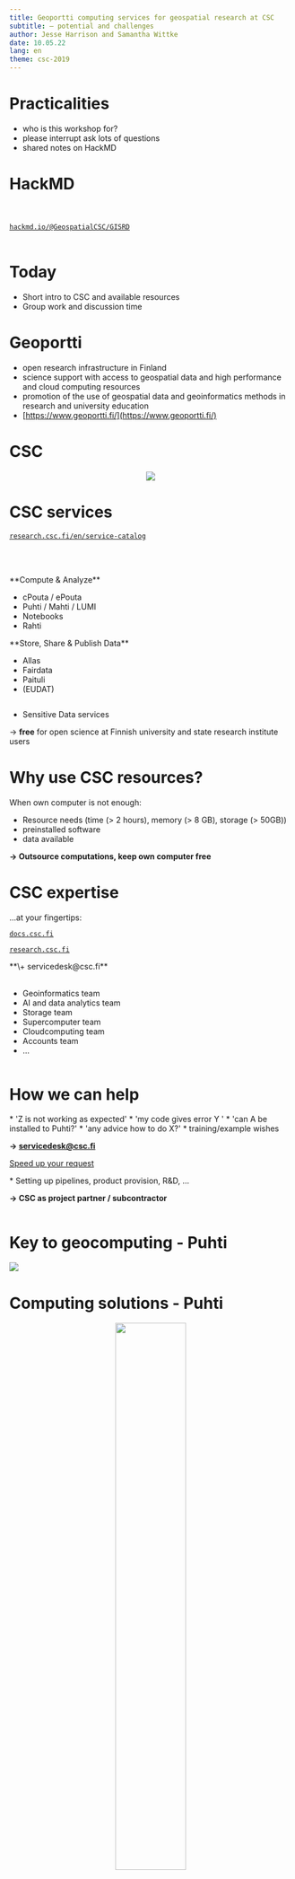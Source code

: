 ```yaml
--- 
title: Geoportti computing services for geospatial research at CSC 
subtitle: – potential and challenges
author: Jesse Harrison and Samantha Wittke
date: 10.05.22
lang: en
theme: csc-2019
---
```


# Practicalities

* who is this workshop for?
* please interrupt ask lots of questions
* shared notes on HackMD

# HackMD

<br></br>
[`hackmd.io/@GeospatialCSC/GISRD`](https://hackmd.io/@GeospatialCSC/GISRD/edit)
<br></br>

# Today

* Short intro to CSC and available resources
* Group work and discussion time

# Geoportti

* open research infrastructure in Finland 
* science support with access to geospatial data and high performance and cloud computing resources
* promotion of the use of geospatial data and geoinformatics methods in research and university education
* [https://www.geoportti.fi/](https://www.geoportti.fi/)

# CSC

<p align="center">
  <img src="./img/csc-bg.png">
</p>

# CSC services

[`research.csc.fi/en/service-catalog`](https://research.csc.fi/en/service-catalog)

<br></br>
<div class="column">
**Compute & Analyze**

  - cPouta / ePouta
  - Puhti / Mahti / LUMI
  - Notebooks
  - Rahti

</div>
<div class="column">
**Store, Share & Publish Data**

  * Allas
  * Fairdata
  * Paituli
  * (EUDAT)
</div>

* Sensitive Data services

-> **free** for open science at Finnish university and state research institute users

# Why use CSC resources?

When own computer is not enough:

* Resource needs (time (> 2 hours), memory (> 8 GB), storage (> 50GB))
* preinstalled software
* data available

**-> Outsource computations, keep own computer free**

# CSC expertise

<div class="column">
...at your fingertips:

[`docs.csc.fi`](https://docs.csc.fi)

[`research.csc.fi`](https://research.csc.fi)

</div>
<div class="column">
**\+ servicedesk@csc.fi**
<br></br>

* Geoinformatics team
* AI and data analytics team
* Storage team
* Supercomputer team
* Cloudcomputing team
* Accounts team
* ...
</div>

# How we can help

<div class="column">
* 'Z is not working as expected'
* 'my code gives error Y '
* 'can A be installed to Puhti?'
* 'any advice how to do X?'
* training/example wishes

**-> servicedesk@csc.fi**

[Speed up your request](https://docs.csc.fi/support/support-howto/)

</div>
<div class="column">
* Setting up pipelines, product provision, R&D, ...

**-> CSC as project partner / subcontractor**
</div>

# Key to geocomputing - Puhti 

![](img/gui_to_script.png)

# Computing solutions - Puhti

<p align="center">
  <img src="img/puhti_overview.png" width="50%"> 
</p>

# Puhti webinterface 

-> check your data, testing something, code development

<br></br>
[`puhti.csc.fi`](https://puhti.csc.fi)
<br></br>

# Software

<div class="column">
* FORCE & SPLITS
* GDAL / OGR
* LasTools 
* MatLab / Octave
* Mapnik
* OpenDroneMap
* Orfeo Toolbox
* PCL
</div>
<div class="column">
* PDAL
* CloudCompare
* QGIS
* SagaGIS
* SNAP, Sen2cor
* WhiteboxTools
* Zonation
* ...
</div>

# Python

Geoconda
* about 600 packages
* for raster, vector, pointcloud processing
* + scikit and other data science packages

other modules:
* keras, pytorch
  * have geopandas, rasterio

You can also create own environment/ install own software!

# R environment on Puhti

- Includes: 
   - R and RStudio Server
   - 1300+ R packages
   - Pre-installed libraries / software required by R packages
   - Mathematics library for faster calculations (Intel® OneMKL)
   - TensorFlow (for using [the R Interface to Tensorflow](https://tensorflow.rstudio.com/))

# R environment on Puhti

<p align="center">
  <img src="./img/r-access.svg">
</p>


# Potential

* speedup computations
* large computations
* more GPU power (for ML)
* outsource computations
* avoid software installation issues
* recipe for environment provided
* CSC expertise
* ...

# Challenges

* Linux and commandline
* get to know new system and concepts
* possibly new software/ways of working
* data transfer bottleneck
* ...

# Usecases

* large pointcloud/raster/vector processing and analyses
  * processing all forest areas of Finland for forest disturbance management
  * large DEM analyses
* Machine learning with huge geospatial datasets

* yours?


# Getting started

Check out our [Geocomputing page](https://research.csc.fi/geocomputing)

* [Step by step instructions ](https://research.csc.fi/en/accounts-and-projects)
* [Find your account and project information](my.csc.fi)

* [Read the docs](https://docs.csc.fi)

* check our [tutorials](https://docs.csc.fi/support/tutorials/) and [geocomputing examples](https://github.com/csc-training/geocomputing)


# Training

* ['Using CSC environment efficiently' self-learning course](https://csc-training.github.io/csc-env-eff/)
* [16.05: Hybrid Earth Observation workshop](https://ssl.eventilla.com/event/zArJA)
* [18.05: Webinar - CSC´s generic services for storing, sharing and publishing data](https://ssl.eventilla.com/event/pEAl3)
* [09.-10.06: Fundamentals of Machine Learning](https://ssl.eventilla.com/mlfundamentals)


* [CSC geoinformatics training material](https://research.csc.fi/gis-learning-materials)

-> follow our [training calendar](https://www.csc.fi/en/training#training-calendar)

# Groupwork

# By yourself

Think about your own use case / possible future use case / idea:

* What are your requirements? Memory, storage, time,..
* What software do you need? Any restrictions?
* What is your workflow? Can it be more efficient by using other tools/coding? 
* What are steps that could be parallelized? In what way?
* Expected bottleneck

# In group 

* Potential for own or future use case?
    * What do you think you can achieve when using CSC resources
    * Could you do something that is not possible without CSC resources
    * 
* Challenges and how to overcome
* Any questions?

# Present

* collect in HackMD
* short presentation

